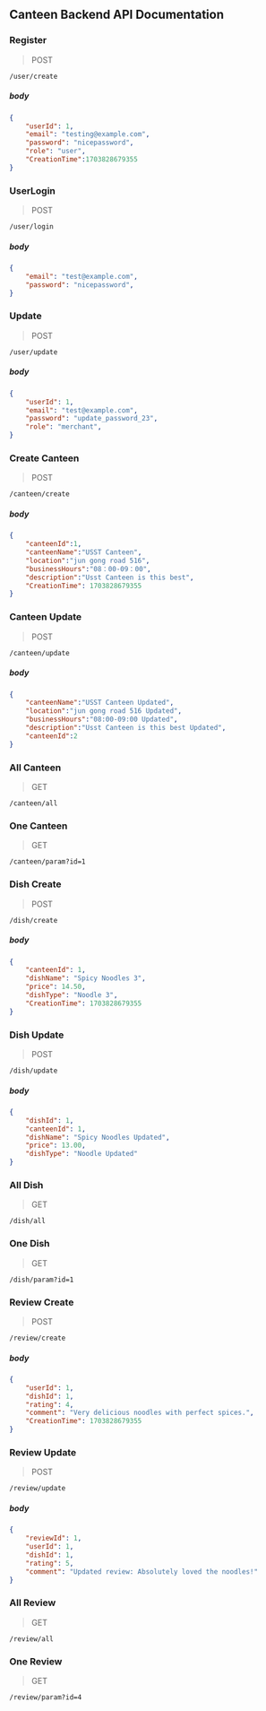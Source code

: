 ## Canteen Backend API Documentation

### Register
> POST
```curl 
/user/create
```
##### body
```json
{
    "userId": 1,
    "email": "testing@example.com",
    "password": "nicepassword",
    "role": "user",
    "CreationTime":1703828679355
}
```

### UserLogin
> POST
```curl 
/user/login
```
##### body
```json
{
    "email": "test@example.com",
    "password": "nicepassword",
}
```

### Update
> POST
```curl 
/user/update
```
##### body
```json
{
    "userId": 1,
    "email": "test@example.com",
    "password": "update_password_23",
    "role": "merchant",
}
```

### Create Canteen
> POST
```curl 
/canteen/create
```
##### body
```json
{
    "canteenId":1,
    "canteenName":"USST Canteen",
    "location":"jun gong road 516",
    "businessHours":"08：00-09：00",
    "description":"Usst Canteen is this best",
    "CreationTime": 1703828679355
}
```

### Canteen Update
> POST
```curl 
/canteen/update
```
##### body
```json
{
    "canteenName":"USST Canteen Updated",
    "location":"jun gong road 516 Updated",
    "businessHours":"08:00-09:00 Updated",
    "description":"Usst Canteen is this best Updated",
    "canteenId":2
}
```

### All Canteen
> GET
```curl 
/canteen/all
```
### One Canteen
> GET
```curl 
/canteen/param?id=1
```

### Dish Create
> POST
```curl 
/dish/create
```
##### body
```json
{
    "canteenId": 1,
    "dishName": "Spicy Noodles 3",
    "price": 14.50,
    "dishType": "Noodle 3",
    "CreationTime": 1703828679355
}
```

### Dish Update
> POST
```curl 
/dish/update
```
##### body
```json
{
    "dishId": 1,
    "canteenId": 1,
    "dishName": "Spicy Noodles Updated",
    "price": 13.00,
    "dishType": "Noodle Updated"
}
```

### All Dish
> GET
```curl 
/dish/all
```

### One Dish
> GET
```curl 
/dish/param?id=1
```

### Review Create
> POST
```curl 
/review/create
```
##### body
```json
{
    "userId": 1,
    "dishId": 1,
    "rating": 4,
    "comment": "Very delicious noodles with perfect spices.",
    "CreationTime": 1703828679355
}
```

### Review Update
> POST
```curl
/review/update
```
##### body
```json
{
    "reviewId": 1,
    "userId": 1,
    "dishId": 1,
    "rating": 5,
    "comment": "Updated review: Absolutely loved the noodles!"
}
```

### All Review
> GET
```curl 
/review/all
```


### One Review
> GET
```curl 
/review/param?id=4
```


